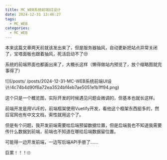 ```yaml
---
title: MC_WEB系统前端UI设计
date: 2024-12-31 13:46:27
tags:
  - MC_WEB
categories:
  - MC_WEB
---
```

本来这篇文章两天前就该发出来了，但是服务器抽风，自动更新把站点异常关闭了，宝塔面板也跟着抽风，死活启动不了😒

系统的前端界面也都画出来了，大概长这样（懒得做站内预览了，放个缩略图就完事得了）

![](/posts/ /posts/2024-12-31-MC-WEB系统前端UI设计/4c74b4d90f6a72ea3524bf4eb7ae5051e1b1ff94.png)

这个只是一个概览图，实际开发的时候遇见问题会微调的，但基本也就长这样。

前端开发是用VUE的，前端框架使用Vuetify开发，看他这个框架东西挺多的，然后官网也有中文文档，索性就用这个了。

但是有个问题，我开发前端需要给后端预留数据位置，但是后端我也不知道我需要传什么数据到前端，前端也不知道在哪给后端数据留位置。

可能得一边开发前端，一边写后端API手册了……

巨累！！！🙄
